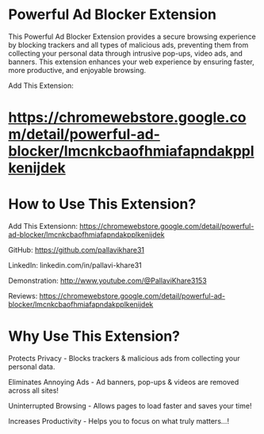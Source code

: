 # Powerful Ad Blocker Extension
This Powerful Ad Blocker Extension provides a secure browsing experience by blocking trackers and all types of malicious ads, preventing them from collecting your personal data through intrusive pop-ups, video ads, and banners. This extension enhances your web experience by ensuring faster, more productive, and enjoyable browsing.

 Add This Extension: 
 
 # https://chromewebstore.google.com/detail/powerful-ad-blocker/lmcnkcbaofhmiafapndakpplkenijdek

# How to Use This Extension? 

Add This Extensionn: https://chromewebstore.google.com/detail/powerful-ad-blocker/lmcnkcbaofhmiafapndakpplkenijdek

GitHub: https://github.com/pallavikhare31

LinkedIn: linkedin.com/in/pallavi-khare31

Demonstration: http://www.youtube.com/@PallaviKhare3153

Reviews:  https://chromewebstore.google.com/detail/powerful-ad-blocker/lmcnkcbaofhmiafapndakpplkenijdek

# Why Use This Extension?

Protects Privacy - Blocks trackers & malicious ads from collecting your personal data.

Eliminates Annoying Ads - Ad banners, pop-ups & videos are removed across all sites!

Uninterrupted Browsing - Allows pages to load faster and saves your time!

Increases Productivity - Helps you to focus on what truly matters...!
